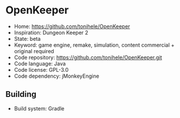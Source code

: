 # OpenKeeper

- Home: https://github.com/tonihele/OpenKeeper
- Inspiration: Dungeon Keeper 2
- State: beta
- Keyword: game engine, remake, simulation, content commercial + original required
- Code repository: https://github.com/tonihele/OpenKeeper.git
- Code language: Java
- Code license: GPL-3.0
- Code dependency: jMonkeyEngine

## Building

- Build system: Gradle
